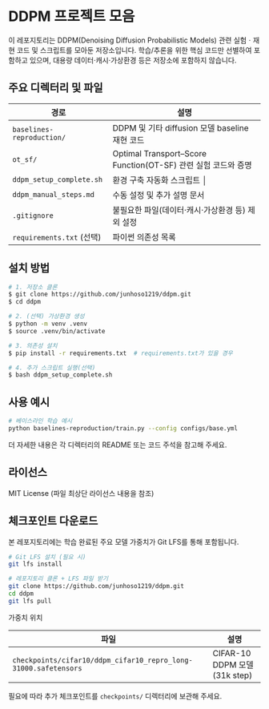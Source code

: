 # DDPM 프로젝트 모음

이 레포지토리는 DDPM(Denoising Diffusion Probabilistic Models) 관련 실험ㆍ재현 코드 및 스크립트를 모아둔 저장소입니다. 학습/추론을 위한 핵심 코드만 선별하여 포함하고 있으며, 대용량 데이터·캐시·가상환경 등은 저장소에 포함하지 않습니다.

## 주요 디렉터리 및 파일

| 경로 | 설명 |
|------|------|
| `baselines-reproduction/` | DDPM 및 기타 diffusion 모델 baseline 재현 코드 |
| `ot_sf/` | Optimal Transport–Score Function(OT-SF) 관련 실험 코드와 증명 |
| `ddpm_setup_complete.sh` | 환경 구축 자동화 스크립트 │
| `ddpm_manual_steps.md` | 수동 설정 및 추가 설명 문서 |
| `.gitignore` | 불필요한 파일(데이터·캐시·가상환경 등) 제외 설정 |
| `requirements.txt` (선택) | 파이썬 의존성 목록 |

## 설치 방법

```bash
# 1. 저장소 클론
$ git clone https://github.com/junhoso1219/ddpm.git
$ cd ddpm

# 2. (선택) 가상환경 생성
$ python -m venv .venv
$ source .venv/bin/activate

# 3. 의존성 설치
$ pip install -r requirements.txt  # requirements.txt가 있을 경우

# 4. 추가 스크립트 실행(선택)
$ bash ddpm_setup_complete.sh
```

## 사용 예시

```bash
# 베이스라인 학습 예시
python baselines-reproduction/train.py --config configs/base.yml
```

더 자세한 내용은 각 디렉터리의 README 또는 코드 주석을 참고해 주세요.

## 라이선스

MIT License (파일 최상단 라이선스 내용을 참조)

## 체크포인트 다운로드

본 레포지토리에는 학습 완료된 주요 모델 가중치가 Git LFS를 통해 포함됩니다.

```bash
# Git LFS 설치 (필요 시)
git lfs install

# 레포지토리 클론 + LFS 파일 받기
git clone https://github.com/junhoso1219/ddpm.git
cd ddpm
git lfs pull
```

가중치 위치

| 파일 | 설명 |
|------|------|
| `checkpoints/cifar10/ddpm_cifar10_repro_long-31000.safetensors` | CIFAR-10 DDPM 모델(31k step) |

필요에 따라 추가 체크포인트를 `checkpoints/` 디렉터리에 보관해 주세요.